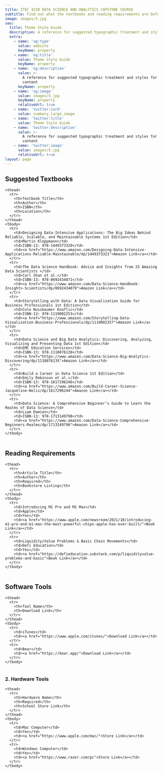 ```yaml
---
title: ITEC 4230 DATA SCIENCE AND ANALYTICS CAPSTONE COURSE
subtitle: Find out what the textbooks and reading requirements are before taking the class.
image: images/5.jpg
seo:
  title: Theme Style Guide
  description: A reference for suggested typographic treatment and styles for your content
  extra:
    - name: 'og:type'
      value: website
      keyName: property
    - name: 'og:title'
      value: Theme Style Guide
      keyName: property
    - name: 'og:description'
      value: >-
        A reference for suggested typographic treatment and styles for your
        content
      keyName: property
    - name: 'og:image'
      value: images/5.jpg
      keyName: property
      relativeUrl: true
    - name: 'twitter:card'
      value: summary_large_image
    - name: 'twitter:title'
      value: Theme Style Guide
    - name: 'twitter:description'
      value: >-
        A reference for suggested typographic treatment and styles for your
        content
    - name: 'twitter:image'
      value: images/5.jpg
      relativeUrl: true
layout: page
---
```


## Suggested Textbooks


<div class="responsive-table">
  <table>
     
    <thead>
      <tr>
        <th>Textbook Title</th> 
        <th>Author</th>
        <th>ISBN</th> 
        <th>Location</th>
      </tr>
    </thead>
    <tbody>
      <tr>
        <td>Designing Data-Intensive Applications: The Big Ideas Behind Reliable, Scalable, and Maintainable Systems 1st Edition</td>
        <td>Martin Kleppmann</td> 
        <td>ISBN-13: 978-1449373320</td> 
        <td><a href="https://www.amazon.com/Designing-Data-Intensive-Applications-Reliable-Maintainable/dp/1449373321">Amazon Link</a></td>
      </tr>
      <tr>
        <td>The Data Science Handbook: Advice and Insights from 25 Amazing Data Scientists </td>
        <td>Carl Shan et al.</td> 
        <td>ISBN-13: 978-0692434871</td> 
        <td><a href="https://www.amazon.com/Data-Science-Handbook-Insights-Scientists/dp/0692434879">Amazon Link</a></td>
      </tr>
      <tr>
        <td>Storytelling with Data: A Data Visualization Guide for Business Professionals 1st Edition</td>
        <td>Cole Nussbaumer Knaflic</td> 
        <td>ISBN-13: 978-1119002253</td> 
        <td><a href="https://www.amazon.com/Storytelling-Data-Visualization-Business-Professionals/dp/1119002257">Amazon Link</a></td>
      </tr>
      <tr>
        <td>Data Science and Big Data Analytics: Discovering, Analyzing, Visualizing and Presenting Data 1st Edition</td>
        <td>EMC Education Services</td> 
        <td>ISBN-13: 978-1118876138</td> 
        <td><a href="https://www.amazon.com/Data-Science-Big-Analytics-Discovering/dp/111887613X">Amazon Link</a></td>
      </tr>
      <tr>
        <td>Build a Career in Data Science 1st Edition</td>
        <td>Emily Robinson et al.</td> 
        <td>ISBN-13: 978-1617296246</td> 
        <td><a href="https://www.amazon.com/Build-Career-Science-Jacqueline-Nolis/dp/1617296244">Amazon Link</a></td>
      </tr>
      <tr>
        <td>Data Science: A Comprehensive Beginner’s Guide to Learn the Realms of Data Science</td>
        <td>Liam Damien</td> 
        <td>ISBN-13: 978-1713149798</td> 
        <td><a href="https://www.amazon.com/Data-Science-Comprehensive-Beginners-Realms/dp/1713149796">Amazon Link</a></td>
      </tr>
    </tbody>
    
  </table>
</div>

## Reading Requirements

<div class="responsive-table">
  <table>
     
    <thead>
      <tr>
        <th>Article Title</th> 
        <th>Author</th>
        <th>Required</th> 
        <th>Bookstore Listing</th>
      </tr>
    </thead>
    <tbody>
      <tr>
        <td>Introducing M1 Pro and M1 Max</td>
        <td>Apple</td> 
        <td>Yes</td> 
        <td><a href="https://www.apple.com/newsroom/2021/10/introducing-m1-pro-and-m1-max-the-most-powerful-chips-apple-has-ever-built/">Book Link</a></td>
      </tr>
      <tr>
        <td>Liquidity/Value Problems & Basic Chain Movements</td>
        <td>Defi Education</td> 
        <td>Yes</td> 
        <td><a href="https://defieducation.substack.com/p/liquidityvalue-problems-and-basic">Book Link</a></td>
      </tr>
    </tbody>
    
  </table>
</div>

## Software Tools


<div class="responsive-table">
  <table>
     
    <thead>
      <tr>
        <th>Tool Name</th> 
        <th>Download Link</th>
      </tr>
    </thead>
    <tbody>
      <tr>
        <td>iTunes</td>
        <td><a href="https://www.apple.com/itunes/">Download Link</a></td>
      </tr>
      <tr>
        <td>Bear</td>
        <td><a href="https://bear.app/">Download Link</a></td>
      </tr>
    </tbody>
    
  </table>
</div>

### 2. Hardware Tools


<div class="responsive-table">
  <table>
     
    <thead>
      <tr>
        <th>Hardware Name</th> 
        <th>Required</th>
        <th>School Store Link</th> 
      </tr>
    </thead>
    <tbody>
      <tr>
        <td>Mac Computer</td>
        <td>Yes</td> 
        <td><a href="https://www.apple.com/mac/">Store Link</a></td>
      </tr>
      <tr>
        <td>Windows Computer</td>
        <td>Yes</td> 
        <td><a href="https://www.razer.com/pc">Store Link</a></td>
      </tr>
    </tbody>
    
  </table>
</div>

